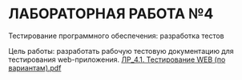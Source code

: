 # ЛАБОРАТОРНАЯ РАБОТА №4
 
Тестирование программного обеспечения: разработка тестов 

Цель работы: разработать рабочую тестовую документацию для тестирования web-приложения.
[ЛР_4.1. Тестирование WEB (по вариантам).pdf](https://github.com/vverenich/BSU_2_course/files/7841770/_4.1.WEB.pdf)
